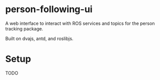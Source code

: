 # person-following-ui

A web interface to interact with ROS services and topics for the person tracking package.

Built on dvajs, antd, and roslibjs.

# Setup
TODO
